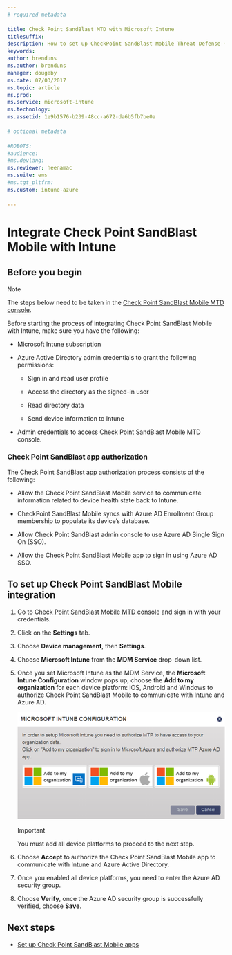 ```yaml
---
# required metadata

title: Check Point SandBlast MTD with Microsoft Intune
titlesuffix:
description: How to set up CheckPoint SandBlast Mobile Threat Defense (MTD) with Intune to control mobile device access to your corporate resources.
keywords:
author: brenduns
ms.author: brenduns
manager: dougeby
ms.date: 07/03/2017
ms.topic: article
ms.prod:
ms.service: microsoft-intune
ms.technology:
ms.assetid: 1e9b1576-b239-48cc-a672-da6b5fb7be0a

# optional metadata

#ROBOTS:
#audience:
#ms.devlang:
ms.reviewer: heenamac
ms.suite: ems
#ms.tgt_pltfrm:
ms.custom: intune-azure

---
```


# Integrate Check Point SandBlast Mobile with Intune

## Before you begin

> [!NOTE] 
> The steps below need to be taken in the [Check Point SandBlast Mobile MTD console](https://intune-4.eu1.locsec.net/).

Before starting the process of integrating Check Point SandBlast Mobile with Intune, make sure you have the following:

-   Microsoft Intune subscription

-   Azure Active Directory admin credentials to grant the following permissions:

    -   Sign in and read user profile

    -   Access the directory as the signed-in user

    -   Read directory data

    -   Send device information to Intune

-   Admin credentials to access Check Point SandBlast Mobile MTD console.

### Check Point SandBlast app authorization

The Check Point SandBlast app authorization process consists of the following:

-   Allow the Check Point SandBlast Mobile service to communicate information related to device health state back to Intune.

-   CheckPoint SandBlast Mobile syncs with Azure AD Enrollment Group membership to populate its device’s database.

-   Allow Check Point SandBlast admin console to use Azure AD Single Sign On (SSO).

-   Allow the Check Point SandBlast Mobile app to sign in using Azure AD SSO.

## To set up Check Point SandBlast Mobile integration

1.  Go to [Check Point SandBlast Mobile MTD console](https://intune-4.eu1.locsec.net/) and sign in with your credentials.

2.  Click on the **Settings** tab.

3.  Choose **Device management**, then **Settings**.

4.  Choose **Microsoft Intune** from the **MDM Service** drop-down list.

5.  Once you set Microsoft Intune as the MDM Service, the **Microsoft Intune Configuration** window pops up, choose the **Add to my organization** for each device platform: iOS, Android and Windows to authorize Check Point SandBlast Mobile to communicate with Intune and Azure AD.

	![Image showing Check Point MTD Intune configuration](./media/checkpoint-MTD-1.PNG)

	> [!IMPORTANT]
	> You must add all device platforms to proceed to the next step.

6.  Choose **Accept** to authorize the Check Point SandBlast Mobile app to communicate with Intune and Azure Active Directory.

7.  Once you enabled all device platforms, you need to enter the Azure AD security group.

8.  Choose **Verify**, once the Azure AD security group is successfully verified, choose **Save**.

## Next steps

- [Set up Check Point SandBlast Mobile apps](mtd-apps-ios-app-configuration-policy-add-assign.md)